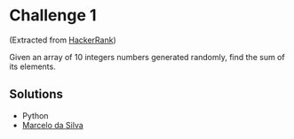 # Challenge 1 
(Extracted from [HackerRank](https://www.hackerrank.com/))

Given an array of 10 integers numbers generated randomly, find the sum of its elements.

## Solutions
* Python 
 * [Marcelo da Silva](https://github.com/marcelodasilva/challenges-hacktoberfest/blob/master/challenges/1/Python/marcelodasilva.py)


